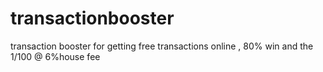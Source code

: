 # transactionbooster
transaction booster for getting free transactions online , 80% win and the 1/100 @ 6%house fee
